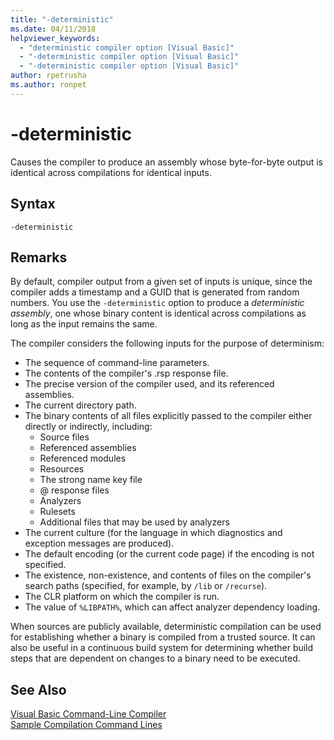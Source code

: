 ```yaml
---
title: "-deterministic"
ms.date: 04/11/2018
helpviewer_keywords: 
  - "deterministic compiler option [Visual Basic]"
  - "-deterministic compiler option [Visual Basic]"
  - "-deterministic compiler option [Visual Basic]"
author: rpetrusha
ms.author: ronpet
---
```

# -deterministic

Causes the compiler to produce an assembly whose byte-for-byte output is identical across compilations for identical inputs. 

## Syntax

```
-deterministic
```

## Remarks

By default, compiler output from a given set of inputs is unique, since the compiler adds a timestamp and a GUID that is generated from random numbers. You use the `-deterministic` option to produce a *deterministic assembly*, one whose binary content is identical across compilations as long as the input remains the same.

The compiler considers the following inputs for the purpose of determinism:

- The sequence of command-line parameters.
- The contents of the compiler's .rsp response file.
- The precise version of the compiler used, and its referenced assemblies.
- The current directory path.
- The binary contents of all files explicitly passed to the compiler either directly or indirectly, including: 
    - Source files
    - Referenced assemblies
    - Referenced modules
    - Resources
    - The strong name key file
    - @ response files
    - Analyzers
    - Rulesets
    - Additional files that may be used by analyzers
- The current culture (for the language in which diagnostics and exception messages are produced).
- The default encoding (or the current code page) if the encoding is not specified.
- The existence, non-existence, and contents of files on the compiler's search paths (specified, for example, by `/lib` or `/recurse`).
- The CLR platform on which the compiler is run.
- The value of `%LIBPATH%`, which can affect analyzer dependency loading.

When sources are publicly available, deterministic compilation can be used for establishing whether a binary is compiled from a trusted source. It can also be useful in a continuous build system for determining whether build steps that are dependent on changes to a binary need to be executed. 

## See Also
[Visual Basic Command-Line Compiler](../../../visual-basic/reference/command-line-compiler/index.md)  
[Sample Compilation Command Lines](../../../visual-basic/reference/command-line-compiler/sample-compilation-command-lines.md)

